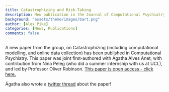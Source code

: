 ```yaml
---
title: Catastrophizing and Risk-Taking
description: New publication in the Journal of Computational Psychiatry
background: "assets/theme/images/bart.png"
author: [Alex Pike]
categories: [News, Publications]
comments: false
---
```


A new paper from the group, on Catastrophizing (including computational modelling, and online data collection) has been published in Computational Psychiatry. This paper was joint first-authored with Ágatha Alves Anet, with contribution from Nina Peleg (who did a summer internship with us at UCL), and led by Professor Oliver Robinson. <a href="http://doi.org/10.5334/cpsy.91">This paper is open access - click here.</a>

Ágatha also wrote a <a href="https://twitter.com/AgathaAnet/status/1620109326747844609?s=20">twitter thread</a> about the paper! 